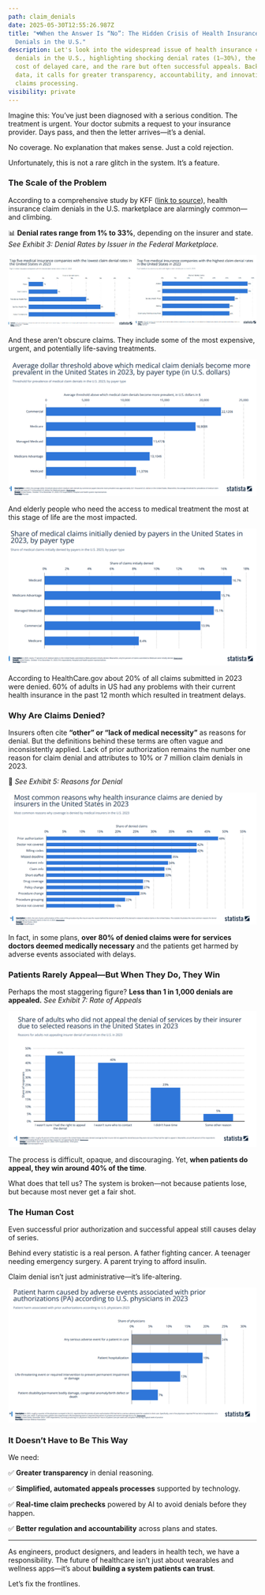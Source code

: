 ```yaml
---
path: claim_denials
date: 2025-05-30T12:55:26.987Z
title: "💔When the Answer Is “No”: The Hidden Crisis of Health Insurance Claim
  Denials in the U.S."
description: Let's look into the widespread issue of health insurance claim
  denials in the U.S., highlighting shocking denial rates (1–30%), the human
  cost of delayed care, and the rare but often successful appeals. Backed by KFF
  data, it calls for greater transparency, accountability, and innovation in
  claims processing.
visibility: private
---
```

Imagine this: You’ve just been diagnosed with a serious condition. The treatment is urgent. Your doctor submits a request to your insurance provider. Days pass, and then the letter arrives—it’s a denial.

No coverage. No explanation that makes sense. Just a cold rejection.

Unfortunately, this is not a rare glitch in the system. It’s a feature.

### The Scale of the Problem

According to a comprehensive study by KFF ([link to source](https://www.kff.org)), health insurance claim denials in the U.S. marketplace are alarmingly common—and climbing.

📊 **Denial rates range from 1% to 33%**, depending on the insurer and state.
*See Exhibit 3: Denial Rates by Issuer in the Federal Marketplace.*

![](../assets/claim-denials-lowest-to-highest.jpg)

And these aren't obscure claims. They include some of the most expensive, urgent, and potentially life-saving treatments.

![](../assets/cost-threshold.png)

And elderly people who need the access to medical treatment the most at this stage of life are the most impacted.

![](../assets/denials-by-payers.png)

According to HealthCare.gov about 20% of all claims submitted in 2023 were denied. 60% of adults in US had any problems with their current health insurance in the past 12 month which resulted in treatment delays. 

### Why Are Claims Denied?

Insurers often cite **“other” or “lack of medical necessity”** as reasons for denial. But the definitions behind these terms are often vague and inconsistently applied. Lack of prior authorization remains the number one reason for claim denial and attributes to 10% or 7 million claim denials in 2023.

👀 *See Exhibit 5: Reasons for Denial*

![](../assets/common-reasons-for-denials.png)

In fact, in some plans, **over 80% of denied claims were for services doctors deemed medically necessary** and  the patients get harmed by adverse events associated with delays.

### Patients Rarely Appeal—But When They Do, They Win

Perhaps the most staggering figure? **Less than 1 in 1,000 denials are appealed.**
*See Exhibit 7: Rate of Appeals*

![](../assets/no-appeal-reasons.png)

The process is difficult, opaque, and discouraging. Yet, **when patients do appeal, they win around 40% of the time**.

What does that tell us? The system is broken—not because patients lose, but because most never get a fair shot.

### The Human Cost

Even successful prior authorization and successful appeal still causes delay of series. 

Behind every statistic is a real person. A father fighting cancer. A teenager needing emergency surgery. A parent trying to afford insulin.

Claim denial isn’t just administrative—it’s life-altering.

![](../assets/harm-caused-by-pa.png)

### It Doesn’t Have to Be This Way

We need:

✅ **Greater transparency** in denial reasoning.

✅ **Simplified, automated appeals processes** supported by technology.

✅ **Real-time claim prechecks** powered by AI to avoid denials before they happen.

✅ **Better regulation and accountability** across plans and states.

- - -

As engineers, product designers, and leaders in health tech, we have a responsibility. The future of healthcare isn’t just about wearables and wellness apps—it’s about **building a system patients can trust**.

Let’s fix the frontlines.